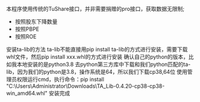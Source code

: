 本程序使用传统的TuShare接口，并非需要捐赠的pro接口，获取数据无限制;

- 按照股东下降数量
- 按照PBPE
- 按照ROE

安装ta-lib的方法
ta-lib不能直接用pip install ta-lib的方式进行安装，需要下载whl文件，然后pip install xxx.whl的方式进行安装
确认自己的python的版本，比如我本地安装的是python3.8
去python第三方库中下载和我们python匹配的ta-lib，因为我们的python是3.8，操作系统是64，所以我们下载cp38,64位
使用管理员权限运行cmd，执行命令：pip install "C:\Users\Administrator\Downloads\TA_Lib-0.4.20-cp38-cp38-win_amd64.whl"
安装完成
